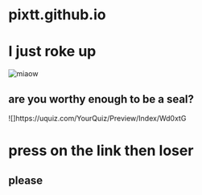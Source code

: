 # pixtt.github.io
<!DOCTYPE html>


<h1>I just roke up</h1>

![miaow](https://i.pinimg.com/1200x/f1/b1/da/f1b1dab2f3015d8be177913bb22c8200.jpg)
## are you worthy enough to be a seal? 

<body>
![]https://uquiz.com/YourQuiz/Preview/Index/Wd0xtG


<h1>press on the link then loser</h1>

<h2>please</h2>


<!-- CODING FOR LISTS -->

<!-- FILL IN THE BOX -->



</body>
</html>
